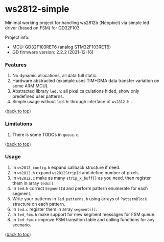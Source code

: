 # ws2812-simple
Minimal working project for handling ws2812b (Neopixel) via simple led driver (based on FSM) for GD32F103.

Project info:
* MCU: GD32F103RET6 (analog STM32F103RET6)
* GD firmware version: 2.2.2 (2021-12-16)

### Features

1. No dynamic allocations, all data full static.
1. Hardware abstracted (example uses TIM+DMA data transfer variation on some ARM MCU).
1. Abstracted library `led.h`: all pixel calculations hided, show only predefined user patterns.
1. Simple usage without `led.h`: through interface of `ws2812.h` .

([back to top](#top))


### Limitations

1. There is some TODOs in `queue.c`.

([back to top](#top))

### Usage

1. In `ws2812_config.h` expand callback structure if need.
1. In `ws2812.h` expand `ws2812StripId` and define number of pixels.
1. In `ws2812.c` make as many `strip_x_buff[]` as you need, then register them in array `leds[]`.
1. In `led.h` correct `SegmentId` and perform pattern enumerate for each segment.
1. Write your patterns in `led_patterns.h` using arrays of `PatternBlock` structure on each pattern.
1. In `led.c` register them in array `segments[]`.
1. In `led_fsm.h` make support for new segment messages for FSM queue.
1. In `led_fsm.c` improve FSM transition table and calling functions for any scenario.

([back to top](#top))